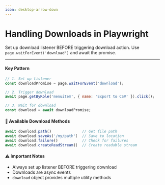 ```yaml
---
icon: desktop-arrow-down
---
```


# Handling Downloads in Playwright

Set up download listener BEFORE triggering download action. Use `page.waitForEvent('download')` and await the promise.

***

#### Key Pattern

```javascript
// 1. Set up listener
const downloadPromise = page.waitForEvent('download');

// 2. Trigger download
await page.getByRole('menuitem', { name: 'Export to CSV' }).click();

// 3. Wait for download
const download = await downloadPromise;
```

#### 📌 Available Download Methods

```javascript
await download.path()              // Get file path
await download.saveAs('/my/path')  // Save to location
await download.failure()           // Check for failures
await download.createReadStream()  // Create readable stream
```

#### ⚠️ Important Notes

* Always set up listener BEFORE triggering download
* Downloads are async events
* `download` object provides multiple utility methods
